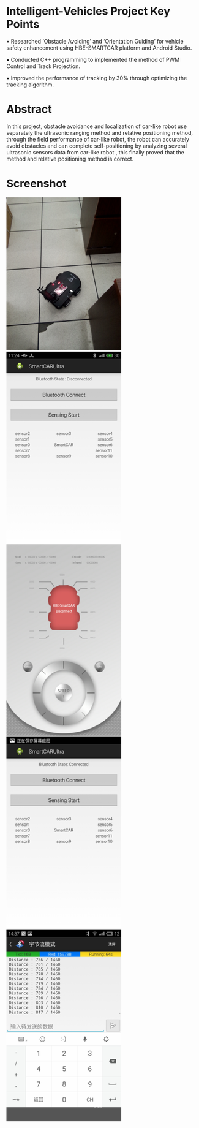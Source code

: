 # Intelligent-Vehicles Project Key Points

• Researched ‘Obstacle Avoiding’ and ‘Orientation Guiding’ for vehicle safety enhancement using
HBE-SMARTCAR platform and Android Studio.

• Conducted C++ programming to implemented the method of PWM Control and Track Projection.

• Improved the performance of tracking by 30% through optimizing the tracking algorithm.



# Abstract
In this project, obstacle avoidance and localization of car-like robot use separately the  ultrasonic ranging method and relative positioning method, through the field performance of car-like robot, the robot can accurately avoid obstacles and can complete self-positioning by analyzing several ultrasonic sensors data from car-like robot , this finally proved that the method and relative positioning method is correct.


# Screenshot
<img src="https://github.com/Jameslovecs/Embedded-System-Intelligent-Vehicle-/blob/master/HBE%20Smart%20Car%20Ground%20Navigation%20projec%20.jpg" width="300"/>
<img src="https://github.com/Jameslovecs/Embedded-System-Intelligent-Vehicle-/blob/master/S50508-112439.jpg" width="300"/>
<img src="https://github.com/Jameslovecs/Embedded-System-Intelligent-Vehicle-/blob/master/S50508-113459.jpg" width="300"/>
<img src="https://github.com/Jameslovecs/Embedded-System-Intelligent-Vehicle-/blob/master/S50508-141122.jpg" width="300"/>
<img src="https://github.com/Jameslovecs/Embedded-System-Intelligent-Vehicle-/blob/master/S50508-143800.jpg" width="300"/>

